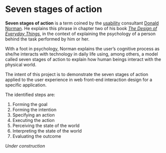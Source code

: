 # Seven stages of action

**Seven stages of action** is a term coined by the [usability](https://en.wikipedia.org/wiki/Usability "Usability") consultant [Donald Norman](https://en.wikipedia.org/wiki/Don_Norman "Donald Norman"). He explains this phrase in chapter two of his book _[The Design of Everyday Things](https://en.wikipedia.org/wiki/The_Design_of_Everyday_Things "The Design of Everyday Things")_, in the context of explaining the psychology of a person behind the task performed by him or her.

With a foot in psychology, Norman explains the user’s cognitive process as she/he interacts with technology in daily life using, among others, a model called seven stages of action to explain how human beings interact with the physical world.

The intent of this project is to demonstrate the seven stages of action applied to the user experience in web front-end interaction design for a specific application.

The identified steps are:

1.  Forming the goal
2.  Forming the intention
3.  Specifying an action
4.  Executing the action
5.  Perceiving the state of the world
6.  Interpreting the state of the world
7.  Evaluating the outcome

_Under construction_
